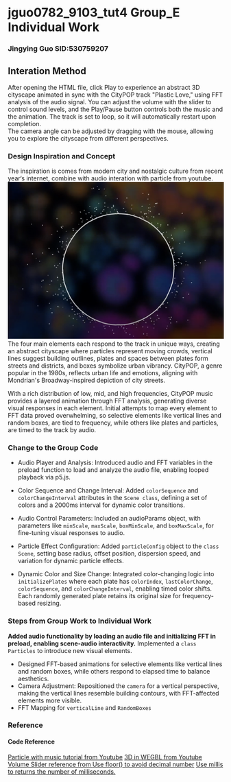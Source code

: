 # jguo0782_9103_tut4 Group_E Individual Work
### Jingying Guo SID:530759207
## Interation Method
After opening the HTML file, click Play to experience an abstract 3D cityscape animated in sync with the CityPOP track "Plastic Love," using FFT analysis of the audio signal.
You can adjust the volume with the slider to control sound levels, and the Play/Pause button controls both the music and the animation. The track is set to loop, so it will automatically restart upon completion.    
The camera angle can be adjusted by dragging with the mouse, allowing you to explore the cityscape from different perspectives.  
### Design Inspiration and Concept
The inspiration is comes from modern city and nostalgic culture from recent year‘s internet, combine with audio interation with particle from youtube.  
![Code an Audio Visualizer in p5js](readmeImages/Particle_with_music_inspiration.png)
The four main elements each respond to the track in unique ways, creating an abstract cityscape where particles represent moving crowds, vertical lines suggest building outlines, plates and spaces between plates form streets and districts, and boxes symbolize urban vibrancy. CityPOP, a genre popular in the 1980s, reflects urban life and emotions, aligning with Mondrian's Broadway-inspired depiction of city streets.  
  
With a rich distribution of low, mid, and high frequencies, CityPOP music provides a layered animation through FFT analysis, generating diverse visual responses in each element. Initial attempts to map every element to FFT data proved overwhelming, so selective elements like vertical lines and random boxes, are tied to frequency, while others like plates and particles, are timed to the track by audio.  
  
### Change to the Group Code
* Audio Player and Analysis:
  Introduced audio and FFT variables in the preload function to load and analyze the audio file, enabling looped playback via p5.js.  

* Color Sequence and Change Interval:
  Added `colorSequence` and `colorChangeInterval` attributes in the `Scene class`, defining a set of colors and a 2000ms interval for dynamic color transitions.  

* Audio Control Parameters:
  Included an audioParams object, with parameters like `minScale`, `maxScale`, `boxMinScale`, and `boxMaxScale`, for fine-tuning visual responses to audio.  

* Particle Effect Configuration:
  Added `particleConfig` object to the `class Scene`, setting base radius, offset position, dispersion speed, and variation for dynamic particle effects.  

* Dynamic Color and Size Change:
  Integrated color-changing logic into `initializePlates` where each plate has `colorIndex`, `lastColorChange`, `colorSequence`, and `colorChangeInterval`, enabling timed color shifts. Each randomly generated plate retains its original size for frequency-based resizing.
### Steps from Group Work to Individual Work
**Added audio functionality by loading an audio file and initializing FFT in preload, enabling scene-audio interactivity.**
Implemented a `class Particles` to introduce new visual elements.
* Designed FFT-based animations for selective elements like vertical lines and random boxes, while others respond to elapsed time to balance aesthetics.
* Camera Adjustment: Repositioned the `camera` for a vertical perspective, making the vertical lines resemble building contours, with FFT-affected elements more visible.
* FFT Mapping for `verticalLine` and `RandomBoxes`
### Reference
#### Code Reference
[Particle with music tutorial from Youtube](https://www.youtube.com/watch?v=uk96O7N1Yo0)
[3D in WEGBL from Youtube](https://www.youtube.com/watch?v=nqiKWXUX-o8)
[Volume Slider reference from ](https://editor.p5js.org/jfforero/sketches/FYr5O5bAx)
[Use floor() to avoid decimal number](https://p5js.org/zh-Hans/reference/p5/floor/)
[Use millis to returns the number of milliseconds.](https://p5js.org/zh-Hans/reference/p5/millis/)

